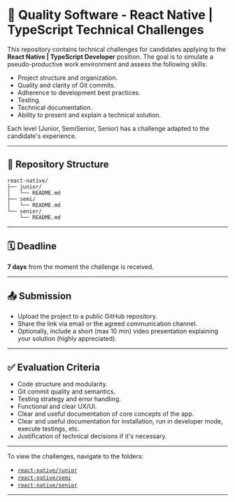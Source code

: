 # 🧪 Quality Software - React Native | TypeScript Technical Challenges

This repository contains technical challenges for candidates applying to the **React Native | TypeScript Developer** position. The goal is to simulate a pseudo-productive work environment and assess the following skills:

- Project structure and organization.
- Quality and clarity of Git commits.
- Adherence to development best practices.
- Testing.
- Technical documentation.
- Ability to present and explain a technical solution.

Each level (Junior, SemiSenior, Senior) has a challenge adapted to the candidate's experience.

---

## 📁 Repository Structure

```
react-native/
├── junior/
│   └── README.md
├── semi/
│   └── README.md
└── senior/
    └── README.md
```

---

## 🗓️ Deadline

**7 days** from the moment the challenge is received.

---

## 📤 Submission

- Upload the project to a public GitHub repository.
- Share the link via email or the agreed communication channel.
- Optionally, include a short (max 10 min) video presentation explaining your solution (highly appreciated).

---

## ✅ Evaluation Criteria

- Code structure and modularity.
- Git commit quality and semantics.
- Testing strategy and error handling.
- Functional and clear UX/UI.
- Clear and useful documentation of core concepts of the app.
- Clear and useful documentation for installation, run in developer mode, execute testings, etc.
- Justification of technical decisions if it's necessary.

---

To view the challenges, navigate to the folders:

- [`react-native/junior`](./react-native/junior)
- [`react-native/semi`](./react-native/semi)
- [`react-native/senior`](./react-native/senior)

---
